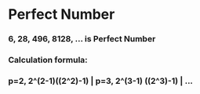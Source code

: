 # Perfect Number

### 6, 28, 496, 8128, ... is Perfect Number
### Calculation formula:
### p=2, 2^(2-1)((2^2)-1) | p=3, 2^(3-1) ((2^3)-1) | ...